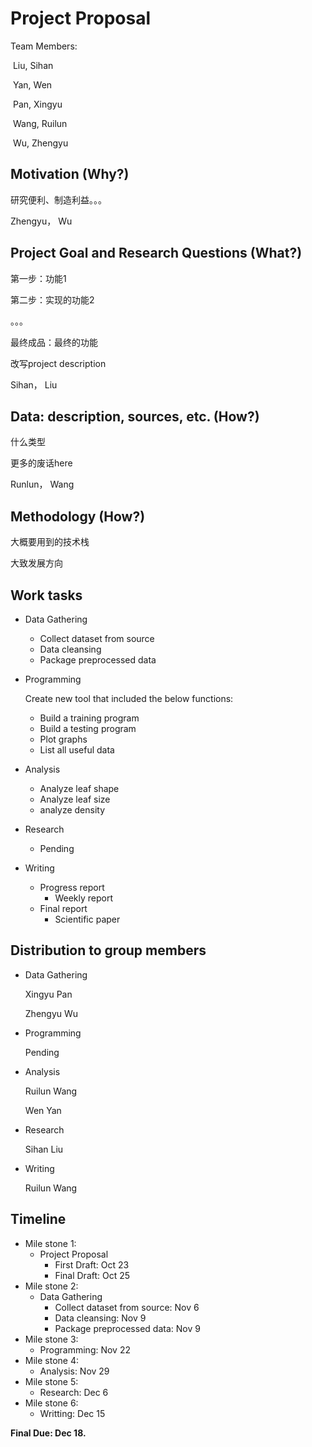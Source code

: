 # Project Proposal

Team Members:

​	Liu, Sihan

​	Yan, Wen

​	Pan, Xingyu

​	Wang, Ruilun

​	Wu, Zhengyu

## Motivation (Why?)

研究便利、制造利益。。。

Zhengyu， Wu

## Project Goal and Research Questions (What?)

第一步：功能1

第二步：实现的功能2

。。。

最终成品：最终的功能

改写project description

Sihan， Liu

## Data: description, sources, etc. (How?)

什么类型

更多的废话here

Runlun， Wang

## Methodology (How?)

大概要用到的技术栈

大致发展方向

## Work tasks

+ Data Gathering

  + Collect dataset from source
  + Data cleansing 
  + Package preprocessed data

+ Programming

  Create new tool that included the below functions:

  + Build a training program
  + Build a testing program
  + Plot graphs 
  + List all useful data

+ Analysis

  + Analyze leaf shape
  + Analyze leaf size
  + analyze density

+ Research

  + Pending

+ Writing
  + Progress report
    + Weekly report
  + Final report
    + Scientific paper

## Distribution to group members

+ Data Gathering

  Xingyu Pan

  Zhengyu Wu

+ Programming

  Pending

+ Analysis

  Ruilun Wang

  Wen Yan

+ Research

  Sihan Liu

+ Writing

  Ruilun Wang

## Timeline

+ Mile stone 1: 
  + Project Proposal
    + First Draft: Oct 23
    + Final Draft: Oct 25
+ Mile stone 2:
  + Data Gathering
    + Collect dataset from source: Nov 6
    + Data cleansing: Nov 9
    + Package preprocessed data: Nov 9
+ Mile stone 3:
  + Programming: Nov 22
+ Mile stone 4:
  + Analysis: Nov 29
+ Mile stone 5:
  + Research: Dec 6
+ Mile stone 6:
  + Writting: Dec 15

**Final Due: Dec 18.**

